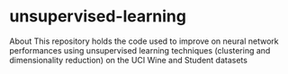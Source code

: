 # unsupervised-learning
About This repository holds the code used to improve on neural network performances using unsupervised learning techniques (clustering and dimensionality reduction) on the UCI Wine and Student datasets
